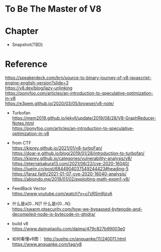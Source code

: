 To Be The Master of V8
=============

Chapter
=============
* Snapshot(TBD)


Reference
=============
https://speakerdeck.com/brn/source-to-binary-journey-of-v8-javascript-engine-english-version?slide=3<br/>
https://v8.dev/blog/lazy-unlinking<br/>
https://ponyfoo.com/articles/an-introduction-to-speculative-optimization-in-v8<br/>
https://e3pem.github.io/2020/03/05/browser/v8-note/<br/>


* Turbofan<br/>
https://mem2019.github.io/jekyll/update/2019/08/28/V8-GraphReducer-Notes.html<br/>
https://ponyfoo.com/articles/an-introduction-to-speculative-optimization-in-v8 <br/>

* from CTF<br/>
https://kiprey.github.io/2021/01/v8-turboFan/<br/>
https://doar-e.github.io/blog/2019/01/28/introduction-to-turbofan/ <br/>
https://kiprey.github.io/categories/vulnerability-analysis/v8/<br/>
https://eternalsakura13.com/2021/06/22/cve-2020-16040/<br/>
https://juejin.cn/post/6844904037549244423#heading-5 <br/>
https://faraz.faith/2021-01-07-cve-2020-16040-analysis/ <br/>
https://abiondo.me/2019/01/02/exploiting-math-expm1-v8/ <br/>

* FeedBack Vector <br/>
https://www.youtube.com/watch?v=u7zRSm8jzvA <br/>

* 什么是a[0...N]? 什么是r[0...N]: <br/>
https://swarm.ptsecurity.com/how-we-bypassed-bytenode-and-decompiled-node-js-bytecode-in-ghidra/ <br/>

* build v8 <br/>
https://www.daimajiaoliu.com/daima/479c827b99003e0<br/>

* 如何看懂v8图：
http://suphp.cn/anquanke/11/240011.html
https://www.anquanke.com/tag/v8
